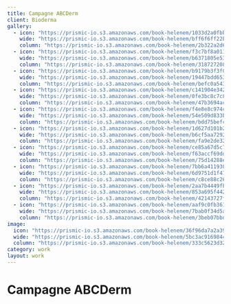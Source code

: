 ```yaml
---
title: Campagne ABCDerm
client: Bioderma
gallery:
  - icon: "https://prismic-io.s3.amazonaws.com/book-helenem/1033d2a0fbb1d598e8ff388159f82d0fdc259fd5.jpg"
    wide: "https://prismic-io.s3.amazonaws.com/book-helenem/bff6f6ff22b92c6cb34ee26654c857a05f033eee.jpg"
    column: "https://prismic-io.s3.amazonaws.com/book-helenem/2b322a2d68b5a81fa99f4a798d16a31bfb5a3056.jpg"
  - icon: "https://prismic-io.s3.amazonaws.com/book-helenem/f3c7bf8a011955d941abb97fc786abeb4569eb49.jpg"
    wide: "https://prismic-io.s3.amazonaws.com/book-helenem/b6371805e53c4a20c2853871c20563de9d063278.jpg"
    column: "https://prismic-io.s3.amazonaws.com/book-helenem/31872720801773742b62de3ac90095ddf493a93f.jpg"
  - icon: "https://prismic-io.s3.amazonaws.com/book-helenem/b9179b3f3f05b807afc8c177012b7b4e84368450.jpg"
    wide: "https://prismic-io.s3.amazonaws.com/book-helenem/19447bdd65334a33ee319fcf7256e35a36f106b6.jpg"
    column: "https://prismic-io.s3.amazonaws.com/book-helenem/befc0a543c324ae27089c3e08194f93a79bf70d5.jpg"
  - icon: "https://prismic-io.s3.amazonaws.com/book-helenem/c141904e342a9d41f32a5917da86fc3a22a29b23.jpg"
    wide: "https://prismic-io.s3.amazonaws.com/book-helenem/0fe3bc8c7c85751566792cda8fa37b25cf278a4c.jpg"
    column: "https://prismic-io.s3.amazonaws.com/book-helenem/47b3694acb7aa741b146316f435a5cc2964f1f96.jpg"
  - icon: "https://prismic-io.s3.amazonaws.com/book-helenem/f4e8e8c974c74d3730ffa9280fd52c3b597fe3fe.jpg"
    wide: "https://prismic-io.s3.amazonaws.com/book-helenem/54e509d833be4766114ea1490742e12bf0590db0.jpg"
    column: "https://prismic-io.s3.amazonaws.com/book-helenem/bdd75befc5dcd4c137e92b671d46a5fd358ad59d.jpg"
  - icon: "https://prismic-io.s3.amazonaws.com/book-helenem/1d627d101b232fe536f6f223834981fd4f229c31.jpg"
    wide: "https://prismic-io.s3.amazonaws.com/book-helenem/b6cf5aa7292f1b0ca0eae7251753d87e3b05f618.jpg"
    column: "https://prismic-io.s3.amazonaws.com/book-helenem/fa9e2de3263176fa6f9765e83159888fb6ff7c5a.jpg"
  - icon: "https://prismic-io.s3.amazonaws.com/book-helenem/ce85a67d5c7f0ba563fa7246e8922376fb673441.jpg"
    wide: "https://prismic-io.s3.amazonaws.com/book-helenem/f63accf69dd7cf4f8bc615563c1a9033fbeb1555.jpg"
    column: "https://prismic-io.s3.amazonaws.com/book-helenem/75d14288e0f1558da9fe5aab11af1e6d11c66fc4.jpg"
  - icon: "https://prismic-io.s3.amazonaws.com/book-helenem/7bb6a411930000a76b37faa0897797c934c4ff3d.jpg"
    wide: "https://prismic-io.s3.amazonaws.com/book-helenem/6d9751d1f474c19a02edb67785444876812cdeff.jpg"
    column: "https://prismic-io.s3.amazonaws.com/book-helenem/c8ce88c26dab59428700704c46b2edab21dffb15.jpg"
  - icon: "https://prismic-io.s3.amazonaws.com/book-helenem/2aa7b4449fbc4d0eda4f4ba5467b955b37cb2451.jpg"
    wide: "https://prismic-io.s3.amazonaws.com/book-helenem/853a695f4426dd23bb7c6c5b565e26b4d58704f7.jpg"
    column: "https://prismic-io.s3.amazonaws.com/book-helenem/42143727f511c797748e9e6638c8663f7c47eef2.jpg"
  - icon: "https://prismic-io.s3.amazonaws.com/book-helenem/aaf9c0fb3618ddb9dba3e3d9ed24c8e573703fa6.jpg"
    wide: "https://prismic-io.s3.amazonaws.com/book-helenem/7bab0f34d5aefd1bba207a269dd137a5c605e627.jpg"
    column: "https://prismic-io.s3.amazonaws.com/book-helenem/3beb07bbddda913ae4cb68d3776247c1b6ee34c5.jpg"
image:
  icon: "https://prismic-io.s3.amazonaws.com/book-helenem/36f96da7a2a3921d1dcc7168baf0475985ae3c7e.jpg"
  wide: "https://prismic-io.s3.amazonaws.com/book-helenem/5bc3ac916984473e22a25c6c26a8be65a40ccaa1.jpg"
  column: "https://prismic-io.s3.amazonaws.com/book-helenem/333c5623d3258b41888a63f7c3bd6f081d706677.jpg"
category: work
layout: work
---
```

# Campagne ABCDerm